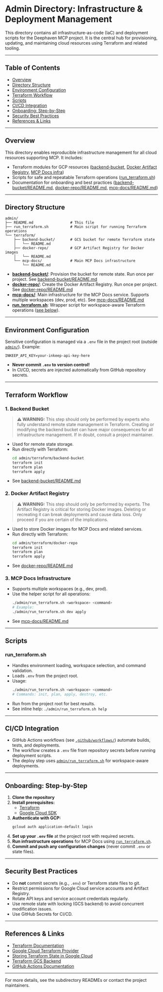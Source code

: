 # Admin Directory: Infrastructure & Deployment Management

This directory contains all infrastructure-as-code (IaC) and deployment scripts for the Deephaven MCP project. It is the central hub for provisioning, updating, and maintaining cloud resources using Terraform and related tooling.

---

## Table of Contents
- [Overview](#overview)
- [Directory Structure](#directory-structure)
- [Environment Configuration](#environment-configuration)
- [Terraform Workflow](#terraform-workflow)
- [Scripts](#scripts)
- [CI/CD Integration](#cicd-integration)
- [Onboarding: Step-by-Step](#onboarding-step-by-step)
- [Security Best Practices](#security-best-practices)
- [References & Links](#references--links)

---

## Overview
This directory enables reproducible infrastructure management for all cloud resources supporting MCP. It includes:
- Terraform modules for GCP resources ([backend-bucket](terraform/backend-bucket/), [Docker Artifact Registry](terraform/docker-repo/), [MCP Docs infra](terraform/mcp-docs/))
- Scripts for safe and repeatable Terraform operations ([run_terraform.sh](run_terraform.sh))
- Documentation for onboarding and best practices ([backend-bucket/README.md](terraform/backend-bucket/README.md), [docker-repo/README.md](terraform/docker-repo/README.md), [mcp-docs/README.md](terraform/mcp-docs/README.md))

---

## Directory Structure

```
admin/
├── README.md                 # This file
├── run_terraform.sh          # Main script for running Terraform operations
└── terraform/
    ├── backend-bucket/       # GCS bucket for remote Terraform state
    │   └── README.md
    ├── docker-repo/          # GCP Artifact Registry for Docker images
    │   └── README.md
    └── mcp-docs/             # Main MCP Docs infrastructure
        └── README.md
```

- **[backend-bucket/](terraform/backend-bucket/)**: Provision the bucket for remote state. Run once per project. See [backend-bucket/README.md](terraform/backend-bucket/README.md)
- **[docker-repo/](terraform/docker-repo/)**: Create the Docker Artifact Registry. Run once per project. See [docker-repo/README.md](terraform/docker-repo/README.md)
- **[mcp-docs/](terraform/mcp-docs/)**: Main infrastructure for the MCP Docs service. Supports multiple workspaces (dev, prod, etc). See [mcp-docs/README.md](terraform/mcp-docs/README.md)
- **[run_terraform.sh](run_terraform.sh)**: Wrapper script for workspace-aware Terraform operations ([see below](#scripts)).

---

## Environment Configuration

Sensitive configuration is managed via a `.env` file in the project root (outside [`admin/`](./)). Example:

```
INKEEP_API_KEY=your-inkeep-api-key-here
```

- **Never commit `.env` to version control!**
- In CI/CD, secrets are injected automatically from GitHub repository secrets.

---

## Terraform Workflow

### 1. Backend Bucket
> **⚠️ WARNING:** This step should only be performed by experts who fully understand remote state management in Terraform. Creating or modifying the backend bucket can have major consequences for all infrastructure management. If in doubt, consult a project maintainer.
- Used for remote state storage.
- Run directly with Terraform:
  ```sh
  cd admin/terraform/backend-bucket
  terraform init
  terraform plan
  terraform apply
  ```
- See [backend-bucket/README.md](terraform/backend-bucket/README.md)

### 2. Docker Artifact Registry
> **⚠️ WARNING:** This step should only be performed by experts. The Artifact Registry is critical for storing Docker images. Deleting or recreating it can break deployments and cause data loss. Only proceed if you are certain of the implications.
- Used to store Docker images for MCP Docs and related services.
- Run directly with Terraform:
  ```sh
  cd admin/terraform/docker-repo
  terraform init
  terraform plan
  terraform apply
  ```
- See [docker-repo/README.md](terraform/docker-repo/README.md)

### 3. MCP Docs Infrastructure
- Supports multiple workspaces (e.g., dev, prod).
- Use the helper script for all operations:
  ```sh
  ./admin/run_terraform.sh <workspace> <command>
  # Example:
  ./admin/run_terraform.sh dev apply
  ```
- See [mcp-docs/README.md](terraform/mcp-docs/README.md)

---

## Scripts

### run_terraform.sh
- Handles environment loading, workspace selection, and command validation.
- Loads `.env` from the project root.
- Usage:
  ```sh
  ./admin/run_terraform.sh <workspace> <command>
  # Commands: init, plan, apply, destroy, etc.
  ```
- Run from the project root for best results.
- See inline help: `./admin/run_terraform.sh help`

---

## CI/CD Integration

- GitHub Actions workflows (see [`.github/workflows/`](../.github/workflows/)) automate builds, tests, and deployments.
- The workflow creates a `.env` file from repository secrets before running deployment scripts.
- The deploy step uses [`admin/run_terraform.sh`](run_terraform.sh) for workspace-aware deployments.

---

## Onboarding: Step-by-Step

1. **Clone the repository**
2. **Install prerequisites:**
   - [Terraform](https://www.terraform.io/downloads.html)
   - [Google Cloud SDK](https://cloud.google.com/sdk/docs/install)
3. **Authenticate with GCP:**
   ```sh
   gcloud auth application-default login
   ```
4. **Set up your `.env` file** at the project root with required secrets.
5. **Run infrastructure operations** for MCP Docs using [`run_terraform.sh`](run_terraform.sh).
6. **Commit and push any configuration changes** (never commit `.env` or state files).

---

## Security Best Practices
- Do **not** commit secrets (e.g., `.env`) or Terraform state files to git.
- Restrict permissions for Google Cloud service accounts and Artifact Registry.
- Rotate API keys and service account credentials regularly.
- Use remote state with locking (GCS backend) to avoid concurrent modification issues.
- Use GitHub Secrets for CI/CD.

---

## References & Links
- [Terraform Documentation](https://www.terraform.io/docs/)
- [Google Cloud Terraform Provider](https://registry.terraform.io/providers/hashicorp/google/latest/docs)
- [Storing Terraform State in Google Cloud](https://cloud.google.com/docs/terraform/resource-management/store-state)
- [Terraform GCS Backend](https://developer.hashicorp.com/terraform/language/settings/backends/gcs)
- [GitHub Actions Documentation](https://docs.github.com/en/actions)

---

For more details, see the subdirectory READMEs or contact the project maintainers.
